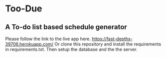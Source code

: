# Too-Due

## A To-do list based schedule generator

Please follow the link to the live app here. https://fast-depths-39706.herokuapp.com/
Or clone this repository and install the requirements in requirements.txt.
Then setup the database and the the server.
